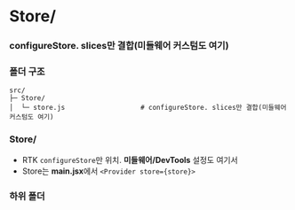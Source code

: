 
# Store/      
### configureStore. slices만 결합(미들웨어 커스텀도 여기)

### 폴더 구조
```
src/
├─ Store/
│  └─ store.js                   # configureStore. slices만 결합(미들웨어 커스텀도 여기)
```

### Store/

- RTK `configureStore`만 위치. **미들웨어/DevTools** 설정도 여기서
- Store는 **main.jsx**에서 `<Provider store={store}>`

### 하위 폴더

